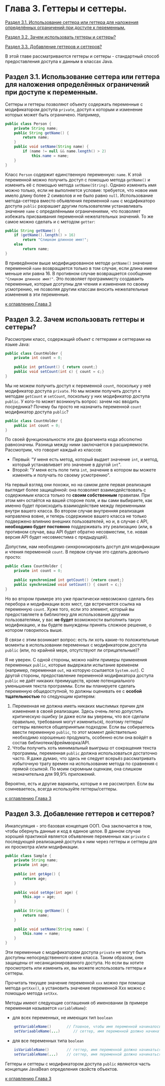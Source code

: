 # Глава 3. Геттеры и сеттеры.

[Раздел 3.1. Использование сеттера или геттера для наложения определённых ограничений при доступе к переменным.](#раздел-31-использование-сеттера-или-геттера-для-наложения-определённых-ограничений-при-доступе-к-переменным)

[Раздел 3.2. Зачем использовать геттеры и сеттеры?](#раздел-32-зачем-использовать-геттеры-и-сеттеры)

[Раздел 3.3. Добавление геттеров и сеттеров?](#раздел-33-добавление-геттеров-и-сеттеров)

В этой главе рассматриваются геттеры и сеттеры - стандартный способ предоставления доступа к данным в классах Java.

## Раздел 3.1. Использование сеттера или геттера для наложения определённых ограничений при доступе к переменным.

Сеттеры и геттеры позволяют объекту содержать переменные с модификатором доступа `private`, доступ к которым и изменение которых может быть ограничено. Например,

```java
public class Person {
    private String name;
    public String getName() {
        return name;
    }
    public void setName(String name) {
        if (name != null && name.length() > 2)
            this.name = name;
    }
}
```

Класс `Person` содержит единственную переменную: `name`. К этой переменной можно получить доступ с помощью метода `getName()` и изменить её с помощью метода `setName(String)`. Однако изменить имя можно только, если не выполняется условие: требуется, что новое имя имело длину более 2 символов и не было равно `null`. Использование метода-сеттера вместо объявления переменной `name` с модификаторо доступа `public` разрашает другим пользователям устанавливать значение `name` с определёнными ограничениями, что позволяет избежать присваивания переменной нежелательных значений. То же самое можно сделать и с методом `getter`:

```java
public String getName() {
    if (getName().length() > 16)
        return "Слишком длинное имя!";
    else
        return name;
}
```

В приведённом выше модифицированное методе `getName()` значение переменной `name` возвращается только в том случае, если длина имени меньше или равна 16. В противном случае возвращается сообщение `"Слишком длинное имя!"`. Это позволяет программисту создаваить переменные, которые дсотупны для чтения и изменения по своему усмотрению, не позволяя другим классам вносить нежелательные изменения в эти переменные.

[к оглавлению Глава 3](#глава-3-геттеры-и-сеттеры)

## Раздел 3.2. Зачем использовать геттеры и сеттеры?

Рассмотрим класс, содержащий объект с геттерами и сеттерами на языке Java:

```java
public class CountHolder {
    private int count = 0;
    
    public int getCount() { return count;}
    public void setCount(int c) { count = c;}
}
```


Мы не можем получить доступ к переменной `count`, поскольку у неё модификатор доступа `private`. Но мы можем получить доступ к методам `getCount` и `setCount`, поскольку у них модификатор доступа `public`. У кого-то может возникнуть вопрос: зачем нас вводить посредника? Почему бы просто не назначить переменной `count` модификатор доступа `public`?

```java
public class CountHolder {
    public int count = 0;
}
```

По своей функциональности эти два фрагмента кода абсолютно равнозначны. Разница между ними заключается в расширяемости. Рассмотрим, что говорит каждый из классов:
+ Первый: "У меня есть метод, который выдает значение `int`, и метод, который устанавливает это значение в другой `int`".
+ Второй: "У меня есть поле типа `int`, значение в котором вы можете изменять и получать по своему усмотрению".

На первый взгляд они похожи, но на самом деле первая реализация выглядит более защищённой: она позволяет взаимодействовать с содержимым класса только по **своим собственным** правилам. При этом мяч остаётся на вашей стороне поля, и вы сами выбираете, как именно будет происходить взаимодействие между переменными внутри вашего класса. Во втором случае внутренняя реализация направлена вовне, и теперь содержимое вашего класса не только подвержено влиянию внешних пользователей, но и, в случае с API, **необходимо будет постоянно** поддерживать эту реализацию (или, в противном случае, ваш API будет обратно несовместим, т.е. новая версия API будет несовместима с предыдущей).

Допустим, нам необходимо синхронизировать доступ для модификации и чтения переменной `count`. В первом случае это сделать довольно просто:
```java
public class CountHolder {
    private int count = 0;
    
    public synchronized int getCount() {return count;}
    public synchronized void setCount() { count = c;}
}
```

Но во втором примере это уже практически невозможно сделать без перебора и модификации всех мест, где встречается ссылка на переменную `count`. Хуже того, если это элемент, который вы предоставляете в библиотеку для использования другими пользователями, у вас **не будет** возможности выполнить такую модификацию, и вы будете вынуждены принять сложное решение, о котором говорилось выше.

В связи с этим возникает вопрос: есть ли хоть какие-то положительные моменты в использовании переменных с модификатором доступа `public` (или, по крайней мере, отсутствуют ли отрицательные)?

Я не уверен. С одной стороны, можно найти примеры применения переменных `public`, которые выдержали испытание временем (например, переменная `out`, на которую ссылается `System.out`). С другой стороны, предоставление переменной модификатора доступа `public` не даёт никаких преимуществ, кроме потенциального уменьшения текста программы. Если вы планируете сделать переменную общедоступной, то должны оценивать ее с **особой тщательностью** по следующим критерям: 

1. Переменная не должна иметь никаких мыслимых причин для изменения в своей реализации. Здесь очень легко допустить критическую ошибку (и даже если вы уверены, что все сделали правильно, требования могут измениться), поэтому геттеры/сеттеры являются общепринятым подходом. Если вы собираетесь ввести переменную `public`, то этот момент действительно необходимо хорошенько продумать, особенно если она войдёт в состав библиотеки/фреймворка/API.
2. Чтобы получить хоть минимальный выигрыш от сокращения текста программы, переменная `public` должна использоваться достаточно часто. Я даже думаю, что здесь не следует всерьёз рассматривать избыточную трату времен на использование метода по сравнения с прямой ссылкой. По моим скромным оценкам, она слишком незначительна для 99,9% приложений.

Вероятно, есть и другие варианты, которые я не рассмотрел. Если вы сомневаетесь, всегда используйте геттеры/сеттеры.

[к оглавлению Глава 3](#глава-3-геттеры-и-сеттеры)

## Раздел 3.3. Добавление геттеров и сеттеров?

Инкапсуляция - это базовая концепция ООП. Она заключается в том, чтобы обернуть данные и код в единое целое. В данном случае хорошей практикой является объявление переменных как `private` с последующей реализацией доступа к ним через геттеры и сеттеры для их просмотра и/или модификации.

```java
public class Sample {
    private String name;
    private int age;
    
    public int getAge() {
        return age;
    }
    
    public void setAge(int age) {
        this.age = age;
    }
    
    public String getName() {
        return name;
    }
    
    public void setName(String name) {
        this.name = name;
    }
}
```

Эти переменные с модификатором доступа `private` не могут быть доступны непосредственного извне класса. Таким образом, они защищены от несанкционированного доступа. Но если вы хотите просмотреть или изменить их, вы можете использовать геттеры и сеттеры.

Прочитать текущее значение переменной `xxx` можно при помощи метода `getXxx()`, а установить значение переменной Xxx можно с помощью метода `setXxx`.

Методы имеют следующие соглашения об именовании (в примере переменная называется `variableName`):
+ для всех переменных, не имеющих тип `boolean`
```java
    getVariableName()       // Главное, чтобы имя переменной начиналось с прописной буквы
    setVariaableName(...)      // сеттер, имя переменной должно начинаться с прописной буквы
```
+ для все переменных типа `boolean`
```java
    isVariableName()        // геттер, имя переменной должно начинаться с прописной буквы
    setVariableName(...)    // сеттер, имя переменной должно начинаться с прописной буквы
```

Геттеры и сеттеры с модификатором доступа `public` являются часть концепции JavaBean определения свойств объектов.

[к оглавлению Глава 3](#глава-3-геттеры-и-сеттеры)